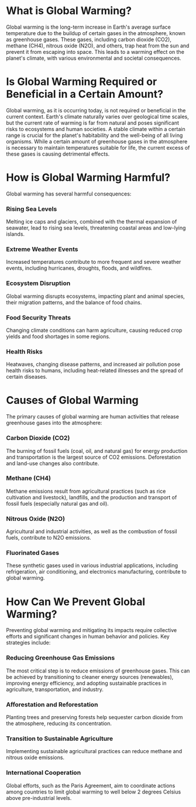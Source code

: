 # What is Global Warming?
Global warming is the long-term increase in Earth's average surface temperature due to the buildup of certain gases in the atmosphere, known as greenhouse gases. These gases, including carbon dioxide (CO2), methane (CH4), nitrous oxide (N2O), and others, trap heat from the sun and prevent it from escaping into space. This leads to a warming effect on the planet's climate, with various environmental and societal consequences.

# Is Global Warming Required or Beneficial in a Certain Amount?
Global warming, as it is occurring today, is not required or beneficial in the current context. Earth's climate naturally varies over geological time scales, but the current rate of warming is far from natural and poses significant risks to ecosystems and human societies. A stable climate within a certain range is crucial for the planet's habitability and the well-being of all living organisms. While a certain amount of greenhouse gases in the atmosphere is necessary to maintain temperatures suitable for life, the current excess of these gases is causing detrimental effects.

# How is Global Warming Harmful?
Global warming has several harmful consequences:

### Rising Sea Levels
Melting ice caps and glaciers, combined with the thermal expansion of seawater, lead to rising sea levels, threatening coastal areas and low-lying islands.

### Extreme Weather Events
Increased temperatures contribute to more frequent and severe weather events, including hurricanes, droughts, floods, and wildfires.

### Ecosystem Disruption
Global warming disrupts ecosystems, impacting plant and animal species, their migration patterns, and the balance of food chains.

### Food Security Threats
Changing climate conditions can harm agriculture, causing reduced crop yields and food shortages in some regions.

### Health Risks
Heatwaves, changing disease patterns, and increased air pollution pose health risks to humans, including heat-related illnesses and the spread of certain diseases.

# Causes of Global Warming
The primary causes of global warming are human activities that release greenhouse gases into the atmosphere:

### Carbon Dioxide (CO2)
The burning of fossil fuels (coal, oil, and natural gas) for energy production and transportation is the largest source of CO2 emissions. Deforestation and land-use changes also contribute.

### Methane (CH4)
Methane emissions result from agricultural practices (such as rice cultivation and livestock), landfills, and the production and transport of fossil fuels (especially natural gas and oil).

### Nitrous Oxide (N2O)
Agricultural and industrial activities, as well as the combustion of fossil fuels, contribute to N2O emissions.

### Fluorinated Gases
These synthetic gases used in various industrial applications, including refrigeration, air conditioning, and electronics manufacturing, contribute to global warming.

# How Can We Prevent Global Warming?
Preventing global warming and mitigating its impacts require collective efforts and significant changes in human behavior and policies. Key strategies include:

### Reducing Greenhouse Gas Emissions
The most critical step is to reduce emissions of greenhouse gases. This can be achieved by transitioning to cleaner energy sources (renewables), improving energy efficiency, and adopting sustainable practices in agriculture, transportation, and industry.

### Afforestation and Reforestation
Planting trees and preserving forests help sequester carbon dioxide from the atmosphere, reducing its concentration.

### Transition to Sustainable Agriculture
Implementing sustainable agricultural practices can reduce methane and nitrous oxide emissions.

### International Cooperation
Global efforts, such as the Paris Agreement, aim to coordinate actions among countries to limit global warming to well below 2 degrees Celsius above pre-industrial levels.
